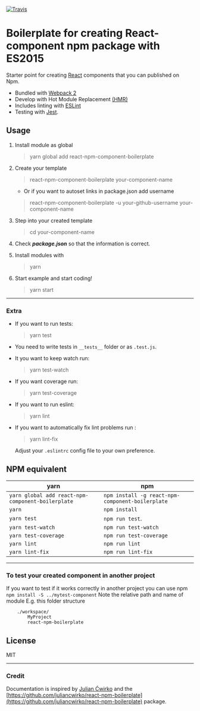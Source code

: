 [![Travis](https://travis-ci.org/lindgr3n/react-npm-component-boilerplate.svg?branch=master)](https://travis-ci.org/lindgr3n/react-npm-component-boilerplate.svg?branch=master)

# Boilerplate for creating React-component npm package with ES2015

Starter point for creating [React](https://facebook.github.io/react/) components that you can published on Npm.

* Bundled with [Webpack 2](https://webpack.js.org/)
* Develop with Hot Module Replacement [(HMR)](https://webpack.js.org/concepts/hot-module-replacement/)
* Includes linting with [ESLint](http://eslint.org/)
* Testing with [Jest](http://facebook.github.io/jest/).

## Usage

1. Install module as global 
    > yarn global add react-npm-component-boilerplate

2. Create your template 
    > react-npm-component-boilerplate your-component-name
    
    * Or if you want to autoset links in package.json add username 
    > react-npm-component-boilerplate -u your-github-username your-component-name

3. Step into your created template 
    > cd your-component-name

4. Check **_package.json_** so that the information is correct.

5. Install modules with 
    > yarn

6. Start example and start coding! 
    > yarn start

___
### Extra
* If you want to run tests: 
    > yarn test 
* You need to write tests in `__tests__` folder or as `.test.js`.
* It you want to keep watch run: 
    > yarn test-watch
* If you want coverage run: 
    > yarn test-coverage
* If you want to run eslint: 
    > yarn lint
* If you want to automatically fix lint problems run :
    > yarn lint-fix

    Adjust your `.eslintrc` config file to your own preference.

## NPM equivalent
yarn | npm
---- | ---
`yarn global add react-npm-component-boilerplate` | `npm install -g react-npm-component-boilerplate`
`yarn` | `npm install`
`yarn test` | `npm run test`. 
`yarn test-watch` | `npm run test-watch`
`yarn test-coverage` | `npm run test-coverage`
`yarn lint` | `npm run lint`
`yarn lint-fix` | `npm run lint-fix`

____

### To test your created component in another project

If you want to test if it works correctly in another project you can use npm `npm install -S ../mytest-component` Note the relative path and name of module
E.g. this folder structure
```
    ./workspace/
        MyProject
        react-npm-boilerplate
```

## License

MIT

____
### Credit
Documentation is inspired by [Julian Ćwirko](https://github.com/juliancwirko) and the [https://github.com/juliancwirko/react-npm-boilerplate](https://github.com/juliancwirko/react-npm-boilerplate) package.